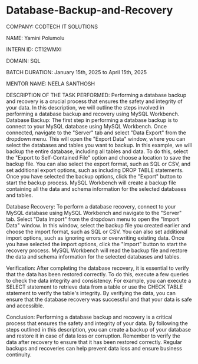 # Database-Backup-and-Recovery

COMPANY: CODTECH IT SOLUTIONS

NAME: Yamini Polumolu

INTERN ID: CT12WMXI

DOMAIN: SQL

BATCH DURATION: January 15th, 2025 to April 15th, 2025

MENTOR NAME: NEELA SANTHOSH

DESCRIPTION OF THE TASK PERFORMED: Performing a database backup and recovery is a crucial process that ensures the safety and integrity of your data. In this description, we will outline the steps involved in performing a database backup and recovery using MySQL Workbench. Database Backup: The first step in performing a database backup is to connect to your MySQL database using MySQL Workbench. Once connected, navigate to the "Server" tab and select "Data Export" from the dropdown menu. This will open the "Export Data" window, where you can select the databases and tables you want to backup. In this example, we will backup the entire database, including all tables and data. To do this, select the "Export to Self-Contained File" option and choose a location to save the backup file. You can also select the export format, such as SQL or CSV, and set additional export options, such as including DROP TABLE statements. Once you have selected the backup options, click the "Export" button to start the backup process. MySQL Workbench will create a backup file containing all the data and schema information for the selected databases and tables.

Database Recovery: To perform a database recovery, connect to your MySQL database using MySQL Workbench and navigate to the "Server" tab. Select "Data Import" from the dropdown menu to open the "Import Data" window. In this window, select the backup file you created earlier and choose the import format, such as SQL or CSV. You can also set additional import options, such as ignoring errors or overwriting existing data. Once you have selected the import options, click the "Import" button to start the recovery process. MySQL Workbench will read the backup file and restore the data and schema information for the selected databases and tables.

Verification: After completing the database recovery, it is essential to verify that the data has been restored correctly. To do this, execute a few queries to check the data integrity and consistency. For example, you can execute a SELECT statement to retrieve data from a table or use the CHECK TABLE statement to verify the table's integrity. By verifying the data, you can ensure that the database recovery was successful and that your data is safe and accessible.

Conclusion: Performing a database backup and recovery is a critical process that ensures the safety and integrity of your data. By following the steps outlined in this description, you can create a backup of your database and restore it in case of data loss or corruption. Remember to verify the data after recovery to ensure that it has been restored correctly. Regular backups and recoveries can help prevent data loss and ensure business continuity.

